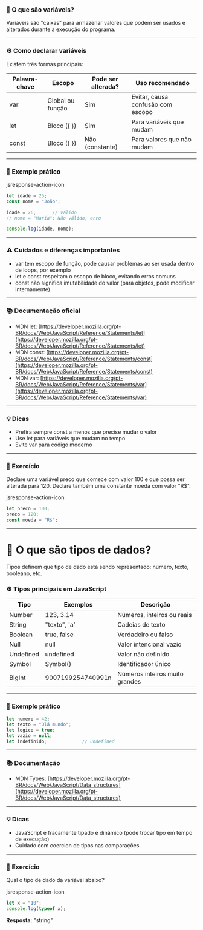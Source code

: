 ### 📌 O que são variáveis?

Variáveis são "caixas" para armazenar valores que podem ser usados e alterados durante a execução do programa.

---

### ⚙️ Como declarar variáveis

Existem três formas principais:

|Palavra-chave|Escopo|Pode ser alterada?|Uso recomendado|
|---|---|---|---|
|var|Global ou função|Sim|Evitar, causa confusão com escopo|
|let|Bloco ({ })|Sim|Para variáveis que mudam|
|const|Bloco ({ })|Não (constante)|Para valores que não mudam|

---

### 🎯 Exemplo prático

jsresponse-action-icon

```js
let idade = 25;
const nome = "João";

idade = 26;      // válido
// nome = "Maria"; Não válido, erro

console.log(idade, nome);
```

---

### ⚠️ Cuidados e diferenças importantes

- var tem escopo de função, pode causar problemas ao ser usada dentro de loops, por exemplo
- let e const respeitam o escopo de bloco, evitando erros comuns
- const não significa imutabilidade do valor (para objetos, pode modificar internamente)

---

### 📚 Documentação oficial

- MDN let: [https://developer.mozilla.org/pt-BR/docs/Web/JavaScript/Reference/Statements/let](https://developer.mozilla.org/pt-BR/docs/Web/JavaScript/Reference/Statements/let)
- MDN const: [https://developer.mozilla.org/pt-BR/docs/Web/JavaScript/Reference/Statements/const](https://developer.mozilla.org/pt-BR/docs/Web/JavaScript/Reference/Statements/const)
- MDN var: [https://developer.mozilla.org/pt-BR/docs/Web/JavaScript/Reference/Statements/var](https://developer.mozilla.org/pt-BR/docs/Web/JavaScript/Reference/Statements/var)

---

### 💡 Dicas

- Prefira sempre const a menos que precise mudar o valor
- Use let para variáveis que mudam no tempo
- Evite var para código moderno

---

### 🧩 Exercício

Declare uma variável preco que comece com valor 100 e que possa ser alterada para 120. Declare também uma constante moeda com valor "R$".

jsresponse-action-icon

```js
let preco = 100;
preco = 120;
const moeda = "R$";
```


---




# **📌 O que são tipos de dados?**

Tipos definem que tipo de dado está sendo representado: número, texto, booleano, etc.


### ⚙️ Tipos principais em JavaScript

|Tipo|Exemplos|Descrição|
|---|---|---|
|Number|123, 3.14|Números, inteiros ou reais|
|String|"texto", 'a'|Cadeias de texto|
|Boolean|true, false|Verdadeiro ou falso|
|Null|null|Valor intencional vazio|
|Undefined|undefined|Valor não definido|
|Symbol|Symbol()|Identificador único|
|BigInt|9007199254740991n|Números inteiros muito grandes|

---

### 🎯 Exemplo prático


```js
let numero = 42;            
let texto = "Olá mundo";    
let logico = true;          
let vazio = null;           
let indefinido;             // undefined
```

---

### 📚 Documentação

- MDN Types: [https://developer.mozilla.org/pt-BR/docs/Web/JavaScript/Data_structures](https://developer.mozilla.org/pt-BR/docs/Web/JavaScript/Data_structures)

---

### 💡 Dicas

- JavaScript é fracamente tipado e dinâmico (pode trocar tipo em tempo de execução)
- Cuidado com coercion de tipos nas comparações

---

### 🧩 Exercício

Qual o tipo de dado da variável abaixo?

jsresponse-action-icon

```js
let x = "10";  
console.log(typeof x);
```

**Resposta:** "string"